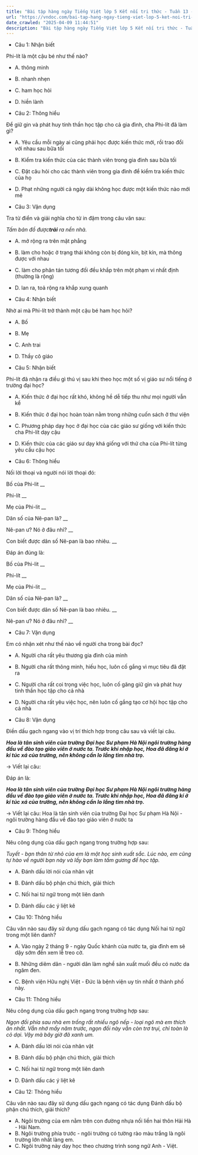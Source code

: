 ```yaml
---
title: "Bài tập hàng ngày Tiếng Việt lớp 5 Kết nối tri thức - Tuần 13 - Thứ 4 gồm các câu hỏi tổng hợp nội dung Đọc hiểu văn bản và Luyện từ và câu được học ở Tuần 13 trong chương trình Tiếng Việt lớp 5 Tập 1 Kết nối tri thức."
url: "https://vndoc.com/bai-tap-hang-ngay-tieng-viet-lop-5-ket-noi-tri-thuc-tuan-13-thu-4-331252"
date_crawled: "2025-04-09 11:44:51"
description: "Bài tập hàng ngày Tiếng Việt lớp 5 Kết nối tri thức - Tuần 13 - Thứ 4 gồm các câu hỏi tổng hợp nội dung Đọc hiểu văn bản và Luyện từ và câu được học ở Tuần 13 trong chương trình Tiếng Việt lớp 5 Tập 1 Kết nối tri thức."
---
```


* Câu 1:  Nhận biết

Phi-lít là một cậu bé như thế nào?

  * A. thông minh 
  * B. nhanh nhẹn 
  * C. ham học hỏi 
  * D. hiền lành 



* Câu 2:  Thông hiểu

Để giữ gin và phát huy tinh thần học tập cho cả gia đình, cha Phi-lít đã làm gì?

  * A. Yêu cầu mỗi ngày ai cũng phải học được kiến thức mới, rồi trao đổi với nhau sau bữa tối 
  * B. Kiểm tra kiến thức của các thành viên trong gia đinh sau bữa tối 
  * C. Đặt câu hỏi cho các thành viên trong gia đình để kiểm tra kiến thức của họ 
  * D. Phạt những người cả ngày dài không học được một kiến thức nào mới mẻ 



* Câu 3:  Vận dụng

Tra từ điển và giải nghĩa cho từ in đậm trong câu văn sau:

_Tấm bản đồ được**trải** ra nền nhà._

  * A. mở rộng ra trên mặt phẳng 
  * B. làm cho hoặc ở trạng thái không còn bị đóng kín, bịt kín, mà thông được với nhau 
  * C. làm cho phân tán tương đối đều khắp trên một phạm vi nhất định (thường là rộng) 
  * D. lan ra, toả rộng ra khắp xung quanh 



* Câu 4:  Nhận biết

Nhờ ai mà Phi-lít trở thành một cậu bé ham học hỏi?

  * A. Bố 
  * B. Mẹ 
  * C. Anh trai 
  * D. Thầy cô giáo 



* Câu 5:  Nhận biết

Phi-lít đã nhận ra điều gì thú vị sau khi theo học một số vị giáo sư nổi tiếng ở trường đại học?

  * A. Kiến thức ở đại học rất khó, không hề dễ tiếp thu như mọi người vẫn kể 
  * B. Kiến thức ở đại học hoàn toàn nằm trong những cuốn sách ở thư viện 
  * C. Phương pháp dạy học ở đại học của các giáo sư giống với kiến thức cha Phi-lít dạy cậu 
  * D. Kiến thức của các giáo sư dạy khá giống với thứ cha của Phi-lít từng yêu cầu cậu học 



* Câu 6:  Thông hiểu

Nối lời thoại và người nói lời thoại đó:

Bố của Phi-lit  __

Phi-lít __

Mẹ của Phi-lit __

Dân số của Nê-pan là? __

Nê-pan ư? Nó ở đâu nhỉ? __

Con biết được dân số Nê-pan là bao nhiêu. __

Đáp án đúng là:

Bố của Phi-lit __

Phi-lít __

Mẹ của Phi-lit __

Dân số của Nê-pan là? __

Con biết được dân số Nê-pan là bao nhiêu. __

Nê-pan ư? Nó ở đâu nhỉ? __

* Câu 7: Vận dụng

Em có nhận xét như thế nào về người cha trong bài đọc?

  * A. Người cha rất yêu thương gia đình của mình 
  * B. Người cha rất thông minh, hiếu học, luôn cố gắng vì mục tiêu đã đặt ra 
  * C. Người cha rất coi trọng việc học, luôn cố găng giữ gìn và phát huy tinh thần học tập cho cả nhà 
  * D. Người cha rất yêu việc học, nên luôn cố gắng tạo cơ hội học tập cho cả nhà 



* Câu 8:  Vận dụng

Điền dấu gạch ngang vào vị trí thích hợp trong câu sau và viết lại câu.

_**Hoa là tân sinh viên của trường Đại học Sư phạm Hà Nội ngôi trường hàng đầu về đào tạo giáo viên ở nước ta. Trước khi nhập học, Hoa đã đăng kí ở kí túc xá của trường, nên không cần lo lắng tìm nhà trọ.**_

→ Viết lại câu: 

Đáp án là:

_**Hoa là tân sinh viên của trường Đại học Sư phạm Hà Nội ngôi trường hàng đầu về đào tạo giáo viên ở nước ta. Trước khi nhập học, Hoa đã đăng kí ở kí túc xá của trường, nên không cần lo lắng tìm nhà trọ.**_

→ Viết lại câu: Hoa là tân sinh viên của trường Đại học Sư phạm Hà Nội - ngôi trường hàng đầu về đào tạo giáo viên ở nước ta

* Câu 9:  Thông hiểu

Nêu công dụng của dấu gạch ngang trong trường hợp sau:

_Tuyết - bạn thân từ nhỏ của em là một học sinh xuất sắc. Lúc nào, em cũng tự hào về người bạn này và lấy bạn làm tấm gương để học tập._

  * A. Đánh dấu lời nói của nhân vật 
  * B. Đánh dấu bộ phận chú thích, giải thích 
  * C. Nối hai từ ngữ trong một liên danh 
  * D. Đánh dấu các ý liệt kê 



* Câu 10:  Thông hiểu

Câu văn nào sau đây sử dụng dấu gạch ngang có tác dụng Nối hai từ ngữ trong một liên danh?

  * A. Vào ngày 2 tháng 9 - ngày Quốc khánh của nước ta, gia đình em sẽ dậy sớm đến xem lễ treo cờ. 
  * B. Những diêm dân - người dân làm nghề sản xuất muối đều có nước da ngăm đen. 
  * C. Bệnh viện Hữu nghị Việt - Đức là bệnh viện uy tín nhất ở thành phố này. 



* Câu 11:  Thông hiểu

Nêu công dụng của dấu gạch ngang trong trường hợp sau:

_Ngọn đồi phía sau nhà em trồng rất nhiều ngô nếp - loại ngô mà em thích ăn nhất. Vẫn nhớ mấy năm trước, ngọn đồi này vẫn còn trơ trụi, chỉ toàn là cỏ dại. Vậy mà bây giờ đã xanh um._

  * A. Đánh dấu lời nói của nhân vật 
  * B. Đánh dấu bộ phận chú thích, giải thích 
  * C. Nối hai từ ngữ trong một liên danh 
  * D. Đánh dấu các ý liệt kê 



* Câu 12:  Thông hiểu

Câu văn nào sau đây sử dụng dấu gạch ngang có tác dụng Đánh dấu bộ phận chú thích, giải thích?

  * A. Ngôi trường của em nằm trên con đường nhựa nối liền hai thôn Hải Hà - Hải Nam. 
  * B. Ngôi trường phía trước - ngôi trường có tường rào màu trắng là ngôi trường lớn nhất làng em. 
  * C. Ngôi trường này dạy học theo chương trình song ngữ Anh - Việt. 


